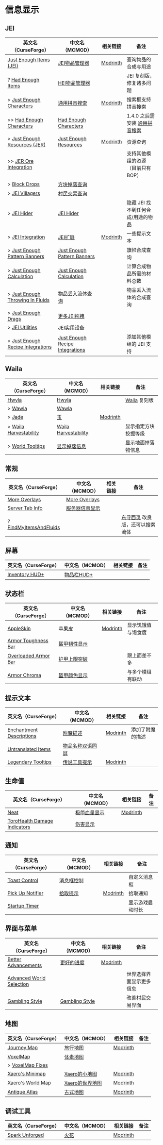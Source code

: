 # 信息显示

## JEI

| 英文名（CurseForge）                                                                                      | 中文名（MCMOD）                                                         | 相关链接                                                       | 备注                                                                 |
| --------------------------------------------------------------------------------------------------------- | ----------------------------------------------------------------------- | -------------------------------------------------------------- | -------------------------------------------------------------------- |
| [Just Enough Items (JEI)](https://www.curseforge.com/minecraft/mc-mods/jei)                               | [JEI物品管理器](https://www.mcmod.cn/class/459.html)                    | [Modrinth](https://modrinth.com/mod/jei)                       | 查询物品的合成与用途                                                 |
| ? [Had Enough Items](https://www.curseforge.com/minecraft/mc-mods/had-enough-items)                       | [HEI物品管理器](https://www.mcmod.cn/class/5881.html)                   |                                                                | JEI 复刻版，修复诸多问题                                             |
| > [Just Enough Characters](https://www.curseforge.com/minecraft/mc-mods/just-enough-characters)           | [通用拼音搜索](https://www.mcmod.cn/class/840.html)                     | [Modrinth](https://modrinth.com/mod/justenoughcharacters)      | 搜索框支持拼音搜索                                                   |
| >> [Had Enough Characters](https://www.curseforge.com/minecraft/mc-mods/had-enough-characters)            | [Had Enough Characters](https://www.mcmod.cn/class/6980.html)           |                                                                | 1.4.0 之后需安装 [通用拼音搜索](https://www.mcmod.cn/class/840.html) |
| > [Just Enough Resources (JER)](https://www.curseforge.com/minecraft/mc-mods/just-enough-resources-jer)   | [Just Enough Resources](https://www.mcmod.cn/class/855.html)            | [Modrinth](https://modrinth.com/mod/just-enough-resources-jer) | 资源查询                                                             |
| >> [JER Ore Integration](https://www.curseforge.com/minecraft/mc-mods/jer-ore-integration)                |                                                                         |                                                                | 支持其他模组的资源（目前只有 BOP）                                   |
| > [Block Drops](https://www.curseforge.com/minecraft/mc-mods/block-drops-jei-addon)                       | [方块掉落查询](https://www.mcmod.cn/class/997.html)                     |                                                                |                                                                      |
| > [JEI Villagers](https://www.curseforge.com/minecraft/mc-mods/jei-villagers)                             | [村民交易查询](https://www.mcmod.cn/class/2143.html)                    |                                                                |                                                                      |
| > [JEI Hider](https://www.curseforge.com/minecraft/mc-mods/jei-hider)                                     | [JEI Hider](https://www.mcmod.cn/class/1754.html)                       |                                                                | 隐藏 JEI 找不到任何合成/用途的物品                                   |
| > [JEI Integration](https://www.curseforge.com/minecraft/mc-mods/jei-integration)                         | [JEI扩展](https://www.mcmod.cn/class/2077.html)                         | [Modrinth](https://modrinth.com/mod/jei-integration)           | 一些提示文本                                                         |
| > [Just Enough Pattern Banners](https://www.curseforge.com/minecraft/mc-mods/just-enough-pattern-banners) | [Just Enough Pattern Banners](https://www.mcmod.cn/class/1273.html)     |                                                                | 旗帜合成查询                                                         |
| > [Just Enough Calculation](https://www.curseforge.com/minecraft/mc-mods/just-enough-calculation)         | [Just Enough Calculation](https://www.mcmod.cn/class/3643.html)         |                                                                | 计算合成物品所需的材料总数                                           |
| > [Just Enough Throwing In Fluids](https://www.curseforge.com/minecraft/mc-mods/jetif)                    | [物品丢入流体查询](https://www.mcmod.cn/class/2094.html)                |                                                                | 物品丢入流体的合成查询                                               |
| > [Just Enough Drags](https://www.curseforge.com/minecraft/mc-mods/just-enough-drags)                     | [更多JEI拖拽](https://www.mcmod.cn/class/3626.html)                     |                                                                |                                                                      |
| > [JEI Utilities](https://www.curseforge.com/minecraft/mc-mods/jei-utilities)                             | [JEI实用设备](https://www.mcmod.cn/class/6172.html)                     |                                                                |                                                                      |
| > [Just Enough Recipe Integrations](https://www.curseforge.com/minecraft/mc-mods/jeri)                    | [Just Enough Recipe Integrations](https://www.mcmod.cn/class/6797.html) |                                                                | 添加其他模组的 JEI 支持                                              |

## Waila

| 英文名（CurseForge）                                                                        | 中文名（MCMOD）                                             | 相关链接                                  | 备注                                                               |
| ------------------------------------------------------------------------------------------- | ----------------------------------------------------------- | ----------------------------------------- | ------------------------------------------------------------------ |
| [Hwyla](https://www.curseforge.com/minecraft/mc-mods/hwyla)                                 | [Hwyla](https://www.mcmod.cn/class/668.html)                |                                           | [Waila](https://www.curseforge.com/minecraft/mc-mods/waila) 复刻版 |
| > [Wawla](https://www.curseforge.com/minecraft/mc-mods/wawla-what-are-we-looking-at)        | [Wawla](https://www.mcmod.cn/class/1201.html)               |                                           |                                                                    |
| > [Jade](https://www.curseforge.com/minecraft/mc-mods/jade)                                 | [玉](https://www.mcmod.cn/class/3482.html)                  | [Modrinth](https://modrinth.com/mod/jade) |                                                                    |
| > [Waila Harvestability](https://www.curseforge.com/minecraft/mc-mods/waila-harvestability) | [Waila Harvestability](https://www.mcmod.cn/class/666.html) |                                           | 显示指定方块挖掘等级                                               |
| > [World Tooltips](https://www.curseforge.com/minecraft/mc-mods/world-tooltips)             | [显示掉落信息](https://www.mcmod.cn/class/2682.html)        |                                           | 显示地面掉落物信息                                                 |

## 常规

| 英文名（CurseForge）                                                                        | 中文名（MCMOD）                                        | 相关链接 | 备注                                                                    |
| ------------------------------------------------------------------------------------------- | ------------------------------------------------------ | -------- | ----------------------------------------------------------------------- |
| [More Overlays](https://www.curseforge.com/minecraft/mc-mods/more-overlays)                 | [More Overlays](https://www.mcmod.cn/class/2597.html)  |          |                                                                         |
| [Server Tab Info](https://www.curseforge.com/minecraft/mc-mods/server-tab-info)             | [服务器信息显示](https://www.mcmod.cn/class/2717.html) |          |                                                                         |
| ? [FindMyItemsAndFluids](https://www.curseforge.com/minecraft/mc-mods/findmyitemsandfluids) |                                                        |          | [东寻西觅](https://www.mcmod.cn/class/2156.html) 改良版，还可以搜索流体 |

## 屏幕

| 英文名（CurseForge）                                                               | 中文名（MCMOD）                                    | 相关链接 | 备注 |
| ---------------------------------------------------------------------------------- | -------------------------------------------------- | -------- | ---- |
| [Inventory HUD+](https://www.curseforge.com/minecraft/mc-mods/inventory-hud-forge) | [物品栏HUD+](https://www.mcmod.cn/class/3395.html) |          |      |

## 状态栏

| 英文名（CurseForge）                                                                      | 中文名（MCMOD）                                      | 相关链接                                       | 备注               |
| ----------------------------------------------------------------------------------------- | ---------------------------------------------------- | ---------------------------------------------- | ------------------ |
| [AppleSkin](https://www.curseforge.com/minecraft/mc-mods/appleskin)                       | [苹果皮](https://www.mcmod.cn/class/744.html)        | [Modrinth](https://modrinth.com/mod/appleskin) | 显示饥饿值与饱食度 |
| [Armor Toughness Bar](https://www.curseforge.com/minecraft/mc-mods/armor-toughness-bar)   | [盔甲韧性显示](https://www.mcmod.cn/class/2964.html) |                                                |                    |
| [Overloaded Armor Bar](https://www.curseforge.com/minecraft/mc-mods/overloaded-armor-bar) | [护甲上限突破](https://www.mcmod.cn/class/3131.html) |                                                | 跟上面差不多       |
| [Armor Chroma](https://www.curseforge.com/minecraft/mc-mods/armor-chroma)                 | [盔甲颜色显示](https://www.mcmod.cn/class/3164.html) |                                                | 与多个模组有联动   |

## 提示文本

| 英文名（CurseForge）                                                                              | 中文名（MCMOD）                                          | 相关链接                                                      | 备注             |
| ------------------------------------------------------------------------------------------------- | -------------------------------------------------------- | ------------------------------------------------------------- | ---------------- |
| [Enchantment Descriptions](https://www.curseforge.com/minecraft/mc-mods/enchantment-descriptions) | [附魔描述](https://www.mcmod.cn/class/1945.html)         | [Modrinth](https://modrinth.com/mod/enchantment-descriptions) | 添加了附魔的描述 |
| [Untranslated Items](https://www.curseforge.com/minecraft/mc-mods/untranslated-items)             | [物品名称双语同屏](https://www.mcmod.cn/class/3055.html) |                                                               |                  |
| [Legendary Tooltips](https://www.curseforge.com/minecraft/mc-mods/legendary-tooltips)             | [传说工具提示](https://www.mcmod.cn/class/5396.html)     | [Modrinth](https://modrinth.com/mod/legendary-tooltips)       |                  |

## 生命值

| 英文名（CurseForge）                                                                                      | 中文名（MCMOD）                                     | 相关链接                                  | 备注 |
| --------------------------------------------------------------------------------------------------------- | --------------------------------------------------- | ----------------------------------------- | ---- |
| [Neat](https://www.curseforge.com/minecraft/mc-mods/neat)                                                 | [极简血量显示](https://www.mcmod.cn/class/619.html) | [Modrinth](https://modrinth.com/mod/neat) |      |
| [ToroHealth Damage Indicators](https://www.curseforge.com/minecraft/mc-mods/torohealth-damage-indicators) | [伤害显示](https://www.mcmod.cn/class/1015.html)    |                                           |      |

## 通知

| 英文名（CurseForge）                                                              | 中文名（MCMOD）                                    | 相关链接                                              | 备注             |
| --------------------------------------------------------------------------------- | -------------------------------------------------- | ----------------------------------------------------- | ---------------- |
| [Toast Control](https://www.curseforge.com/minecraft/mc-mods/toast-control)       | [消息框控制](https://www.mcmod.cn/class/1758.html) |                                                       | 自定义消息框     |
| [Pick Up Notifier](https://www.curseforge.com/minecraft/mc-mods/pick-up-notifier) | [拾取提示](https://www.mcmod.cn/class/5216.html)   | [Modrinth](https://modrinth.com/mod/pick-up-notifier) | 拾取通知         |
| [Startup Timer](https://www.curseforge.com/minecraft/mc-mods/startup-timer)       |                                                    |                                                       | 显示游戏启动时长 |

## 界面与菜单

| 英文名（CurseForge）                                                                              | 中文名（MCMOD）                                         | 相关链接                                                 | 备注                     |
| ------------------------------------------------------------------------------------------------- | ------------------------------------------------------- | -------------------------------------------------------- | ------------------------ |
| [Better Advancements](https://www.curseforge.com/minecraft/mc-mods/better-advancements)           | [更好的进度](https://www.mcmod.cn/class/1530.html)      | [Modrinth](https://modrinth.com/mod/better-advancements) |                          |
| [Advanced World Selection](https://www.curseforge.com/minecraft/mc-mods/advanced-world-selection) |                                                         |                                                          | 世界选择界面显示更多信息 |
| [Gambling Style](https://www.curseforge.com/minecraft/mc-mods/gambling-style)                     | [Gambling Style](https://www.mcmod.cn/class/11740.html) |                                                          | 改善村民交易界面         |

## 地图

| 英文名（CurseForge）                                                               | 中文名（MCMOD）                                         | 相关链接                                              | 备注 |
| ---------------------------------------------------------------------------------- | ------------------------------------------------------- | ----------------------------------------------------- | ---- |
| [Journey Map](https://www.curseforge.com/minecraft/mc-mods/journeymap)             | [旅行地图](https://www.mcmod.cn/class/198.html)         | [Modrinth](https://modrinth.com/mod/journeymap)       |      |
| [VoxelMap](https://www.curseforge.com/minecraft/mc-mods/voxelmap)                  | [体素地图](https://www.mcmod.cn/class/981.html)         |                                                       |      |
| > [VoxelMap Fixes](https://www.curseforge.com/minecraft/mc-mods/vmfixes)           |                                                         |                                                       |      |
| [Xaero's Minimap](https://www.curseforge.com/minecraft/mc-mods/xaeros-minimap)     | [Xaero的小地图](https://www.mcmod.cn/class/1701.html)   | [Modrinth](https://modrinth.com/mod/xaeros-minimap)   |      |
| [Xaero's World Map](https://www.curseforge.com/minecraft/mc-mods/xaeros-world-map) | [Xaero的世界地图](https://www.mcmod.cn/class/1483.html) | [Modrinth](https://modrinth.com/mod/xaeros-world-map) |      |
| [Antique Atlas](https://www.curseforge.com/minecraft/mc-mods/antique-atlas)        | [古式地图](https://www.mcmod.cn/class/1308.html)        | [Modrinth](https://modrinth.com/mod/antique-atlas)    |      |

## 调试工具

| 英文名（CurseForge）                                                          | 中文名（MCMOD）                              | 相关链接                                            | 备注 |
| ----------------------------------------------------------------------------- | -------------------------------------------- | --------------------------------------------------- | ---- |
| [Spark Unforged](https://www.curseforge.com/minecraft/mc-mods/spark-unforged) | [火花](https://www.mcmod.cn/class/4073.html) | [Modrinth](https://modrinth.com/mod/spark-unforged) |      |
